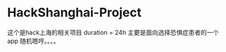 HackShanghai-Project
====================
这个是hack上海的相关项目 duration = 24h
主要是面向选择恐惧症患者的一个app
随机嗯哼。。。。
